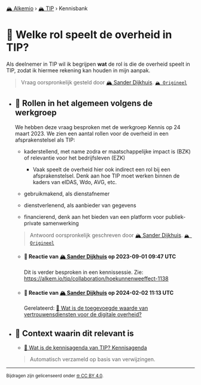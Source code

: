 [🏔️ Alkemio](https://welcome.alkem.io/) › [🏔️ TIP](https://alkem.io/tip/dashboard) › Kennisbank
# 📄 Welke rol speelt de overheid in TIP?
Als deelnemer in TIP wil ik begrijpen **wat** de rol is die de overheid speelt in TIP, zodat ik hiermee rekening kan houden in mijn aanpak.
> Vraag oorspronkelijk gesteld door [🏔️ Sander Dijkhuis](https://alkem.io/user/sander-dijkhuis-3912). [`🏔️ Origineel`](https://alkem.io/tip/collaboration/welkerolspeeltde-1008)

- ## <a id="rolleninhetalgeme-1409"></a> 📌 Rollen in het algemeen volgens de werkgroep
  We hebben deze vraag besproken met de werkgroep Kennis op 24 maart 2023. We zien een aantal rollen voor de overheid in een afsprakenstelsel als TIP:
  
  *   kaderstellend, met name zodra er maatschappelijke impact is (BZK) of relevantie voor het bedrijfsleven (EZK)
  
      *   Vaak speelt de overheid hier ook indirect een rol bij een afsprakenstelsel. Denk aan hoe TIP moet werken binnen de kaders van eIDAS, Wdo, AVG, etc.
  
  *   gebruikmakend, als dienstafnemer
  
  *   dienstverlenend, als aanbieder van gegevens
  
  *   financierend, denk aan het bieden van een platform voor publiek-private samenwerking

  
  > Antwoord oorspronkelijk geschreven door [🏔️ Sander Dijkhuis](https://alkem.io/tip/collaboration/welkerolspeeltde-1008/posts/rolleninhetalgeme-1409). [`🏔️ Origineel`](https://alkem.io/tip/collaboration/welkerolspeeltde-1008/posts/rolleninhetalgeme-1409)

    - #### 💬 Reactie van [🏔️ Sander Dijkhuis](https://alkem.io/user/sander-dijkhuis-3912) op 2023-09-01 09:47 UTC
          
      Dit is verder besproken in een kennissessie. Zie: https://alkem.io/tip/collaboration/hoekunnenweeffect-1138
    - #### 💬 Reactie van [🏔️ Sander Dijkhuis](https://alkem.io/user/sander-dijkhuis-3912) op 2024-02-02 11:13 UTC
          
      Gerelateerd: [📄 Wat is de toegevoegde waarde van vertrouwensdiensten voor de digitale overheid?](watisdetoegevoegd-5977.md)
- ## 📌 Context waarin dit relevant is
  - [📌 Wat is de kennisagenda van TIP? Kennisagenda](watisdekennisagen-9941.md#kennisagenda-5711)
  >Automatisch verzameld op basis van verwijzingen.
* * *
<small>Bijdragen zijn gelicenseerd onder [🌐 CC BY 4.0](https://creativecommons.org/licenses/by/4.0/deed.nl).</small>
